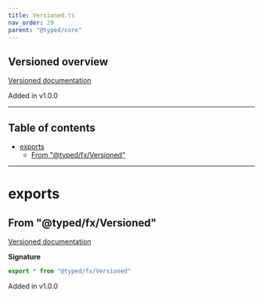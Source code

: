 ```yaml
---
title: Versioned.ts
nav_order: 29
parent: "@typed/core"
---
```


## Versioned overview

[Versioned documentation](https://tylors.github.io/typed/fx/Versioned.ts.html)

Added in v1.0.0

---

<h2 class="text-delta">Table of contents</h2>

- [exports](#exports)
  - [From "@typed/fx/Versioned"](#from-typedfxversioned)

---

# exports

## From "@typed/fx/Versioned"

[Versioned documentation](https://tylors.github.io/typed/fx/Versioned.ts.html)

**Signature**

```ts
export * from "@typed/fx/Versioned"
```

Added in v1.0.0
